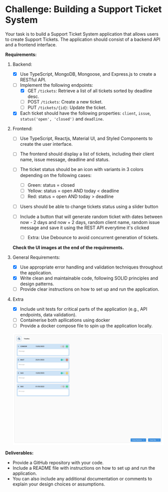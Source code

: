 # **Challenge: Building a Support Ticket System**

Your task is to build a Support Ticket System application that allows users to create Support Tickets. The application should consist of a backend API and a frontend interface.

**Requirements:**

1. Backend:

   - [x] Use TypeScript, MongoDB, Mongoose, and Express.js to create a RESTful API.
   - [ ] Implement the following endpoints:
     - [x] GET `/tickets`: Retrieve a list of all tickets sorted by deadline desc.
     - [ ] POST `/tickets`: Create a new ticket.
     - [ ] PUT `/tickets/{id}`: Update the ticket.
   - [x] Each ticket should have the following properties: `client`, `issue`, `status('open', 'closed')` and `deadline`.

2. Frontend:

   - [ ] Use TypeScript, Reactjs, Material UI, and Styled Components to create the user interface.
   - [ ] The frontend should display a list of tickets, including their client name, issue message, deadline and status.
   - [ ] The ticket status should be an icon with variants in 3 colors depending on the following cases:

     - [ ] Green: status = closed
     - [ ] Yellow: status = open AND today < deadline
     - [ ] Red: status = open AND today > deadline

   - [ ] Users should be able to change tickets status using a slider button
   - [ ] Include a button that will generate random ticket with dates between now - 2 days and now + 2 days, random client name, random issue message and save it using the REST API everytime it's clicked

     - [ ] Extra: Use Debounce to avoid concurrent generation of tickets.

   **Check the UI images at the end of the requirements.**

3. General Requirements:

   - [x] Use appropriate error handling and validation techniques throughout the application.
   - [x] Write clean and maintainable code, following SOLID principles and design patterns.
   - [ ] Provide clear instructions on how to set up and run the application.

4. Extra

   - [x] Include unit tests for critical parts of the application (e.g., API endpoints, data validation).
   - [ ] Containerise both apllications using docker
   - [ ] Provide a docker compose file to spin up the application locally.

   ![1688398030985](image/README/1688398030985.png)

**Deliverables:**

- Provide a GitHub repository with your code.
- Include a README file with instructions on how to set up and run the application.
- You can also include any additional documentation or comments to explain your design choices or assumptions.
